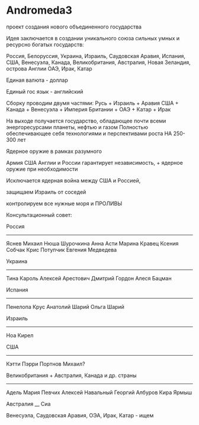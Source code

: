 # Andromeda3
проект создания нового объединенного государства

Идея заключается в создании уникального союза сильных умных и ресурсно богатых государств:

Россия, Белоруссия, Украина, Израиль, Саудовская Аравия, Испания, США, Венесуэла, Канада, Великобритания, Австралия, Новая Зеландия,  острова Англии
ОАЭ, Ирак, Катар

Единая валюта - доллар

Единый гос язык - английский

Сборку проводим двумя частями: Русь + Израиль + Аравия 
США + Канада + Венесуэла + Империя Британии + ОАЭ + Катар + Ирак

На выходе получается государство, обладающее почти всеми энергоресурсами планеты, нефтью и газом
Полностью обеспечивающее себя технологиями и перспективами роста НА 250-300 лет

Ядерное оружие в рамках разумного

Армия США Англии и России гарантирует независимость, + ядерное оружие при необходимости

Исключается ядерная война между США и Россией, 

защищаем  Израиль от соседей

контролируем все нужные моря и ПРОЛИВЫ

Консультационный совет:

Россия
________
Яснев Михаил 
Нюша Шурочкина
Анна Асти
Марина Кравец
Ксения Собчак
Крис Потупчик
Евгения Медведева

Украина
_________
Тина Кароль
Алексей Арестович
Дмитрий Гордон
Алеся Бацман

Испания
_________
Пенелопа Крус
Анатолий Шарий
Ольга Шарий

Израиль
______
Ноа Кирел

США
_________
Кэтти Пэрри
Портнов Михаил?

Великобритания + Австралия, Канада и др. страны
_________
Адель
Мария Певчих
Алексей Навальный
Георгий Албуров
Кира Ярмыш

Австралия
__
Сиа

Венесуэла, Саудовская Аравия, ОЭА, Ирак, Катар - ищем 







